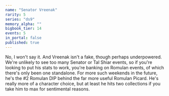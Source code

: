 ```yaml
---
name: "Senator Vreenak"
rarity: 5
series: "ds9"
memory_alpha: ""
bigbook_tier: 14
events: 5
in_portal: false
published: true
---
```


No, I won't say it. And Vreenak isn't a fake, though perhaps underpowered. We're unlikely to see too many Senator or Tal Shiar events, so if you're looking to put his stats to work, you're banking on Romulan events, of which there's only been one standalone. For more such weekends in the future, he's the #2 Romulan DIP behind the far more useful Romulan Picard. He's really more of a character choice, but at least he hits two collections if you take him to max for sentimental reasons.
